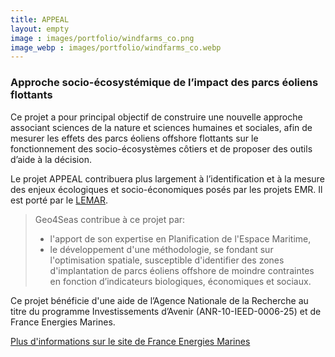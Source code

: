 ```yaml
---
title: APPEAL
layout: empty
image : images/portfolio/windfarms_co.png
image_webp : images/portfolio/windfarms_co.webp
---
```


### Approche socio-écosystémique de l’impact des parcs éoliens flottants

Ce projet a pour principal objectif de construire une nouvelle approche associant sciences de la nature et sciences humaines et sociales, afin de mesurer les effets des parcs éoliens offshore flottants sur le fonctionnement des socio-écosystèmes côtiers et de proposer des outils d’aide à la décision.

Le projet APPEAL contribuera plus largement à l’identification et à la mesure des enjeux écologiques et socio-économiques posés par les projets EMR. Il est porté par le [LEMAR](https://www-iuem.univ-brest.fr/lemar/).

> Geo4Seas contribue à ce projet par: 
> - l'apport de son expertise en Planification de l'Espace Maritime,
> - le développement d'une méthodologie, se fondant sur l'optimisation spatiale, susceptible d'identifier des zones d'implantation de parcs éoliens offshore de moindre contraintes en fonction d’indicateurs biologiques, économiques et sociaux.

Ce projet bénéficie d'une aide de l’Agence Nationale de la Recherche au titre du programme Investissements d’Avenir (ANR-10-IEED-0006-25) et de France Energies Marines.

[Plus d'informations sur le site de France Energies Marines](https://www.france-energies-marines.org/R-D/Projets-en-cours/APPEAL)
